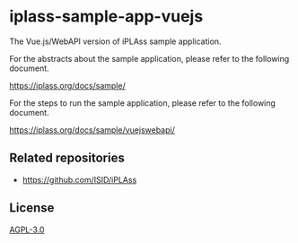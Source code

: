 # iplass-sample-app-vuejs
The Vue.js/WebAPI version of iPLAss sample application.

For the abstracts about the sample application, please refer to the following document.

<https://iplass.org/docs/sample/>

For the steps to run the sample application, please refer to the following document.

<https://iplass.org/docs/sample/vuejswebapi/>

## Related repositories

* <https://github.com/ISID/iPLAss>

## License
[AGPL-3.0](https://www.gnu.org/licenses/agpl.html)
